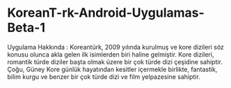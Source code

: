 # KoreanT-rk-Android-Uygulamas-Beta-1
Uygulama Hakkında : Koreantürk, 2009 yılında kurulmuş ve kore dizileri söz konusu olunca akla gelen ilk isimlerden biri haline gelmiştir. Kore dizileri, romantik türde diziler başta olmak üzere bir çok türde dizi çeşidine sahiptir. Çoğu, Güney Kore günlük hayatından kesitler içermekle birlikte, fantastik, bilim kurgu ve benzer bir çok türde dizi ve film yelpazesine sahiptir.
